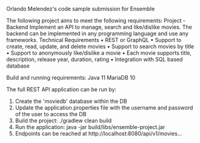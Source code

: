 Orlando Melendez's code sample submission for Ensemble

The following project aims to meet the following requirements:
Project - Backend
Implement an API to manage, search and like/dislike movies. The backend can be implemented in any programming language and use any frameworks.
Technical Requirements
• REST or GraphQL
• Support to create, read, update, and delete movies
• Support to search movies by title
• Support to anonymously like/dislike a movie
• Each movie supports title, description, release year, duration, rating
• Integration with SQL based database

Build and running requirements:
Java 11
MariaDB 10

The full REST API application can be run by:
1) Create the 'moviedb' database within the DB
2) Update the application.properties file with the username and password of the user to access the DB
3) Build the project: ./gradlew clean build
4) Run the application: java -jar build/libs/ensemble-project.jar
5) Endpoints can be reached at http://localhost:8080/api/v1/movies...